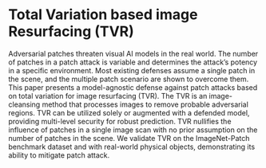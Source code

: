 # Total Variation based image Resurfacing (TVR)

Adversarial patches threaten visual AI models in the real world. The number of patches in a patch attack is variable and determines the attack’s potency in a specific environment. Most existing defenses assume a single patch
in the scene, and the multiple patch scenario are shown to overcome them. This paper presents a model-agnostic defense against patch attacks based on total variation for
image resurfacing (TVR). The TVR is an image-cleansing method that processes images to remove probable adversarial regions. TVR can be utilized solely or augmented with
a defended model, providing multi-level security for robust prediction. TVR nullifies the influence of patches in a single image scan with no prior assumption on the number of
patches in the scene. We validate TVR on the ImageNet-Patch benchmark dataset and with real-world physical objects, demonstrating its ability to mitigate patch attack.
